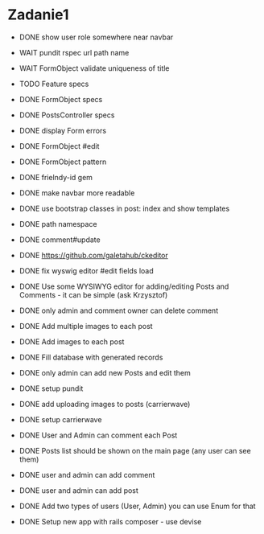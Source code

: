 # Zadanie1


* DONE show user role somewhere near navbar
* WAIT pundit rspec  url path name
* WAIT FormObject validate uniqueness of title

* TODO Feature specs
* DONE FormObject specs
* DONE PostsController specs
* DONE display Form errors
* DONE FormObject #edit
* DONE FormObject pattern

* DONE frielndy-id gem
* DONE make navbar more readable
* DONE use bootstrap classes in post: index and show templates
* DONE path namespace

* DONE comment#update
* DONE https://github.com/galetahub/ckeditor
* DONE fix wyswig editor #edit fields load
* DONE Use some WYSIWYG editor for adding/editing Posts and Comments - it can be simple (ask Krzysztof)
* DONE only admin and comment owner can delete comment
* DONE Add multiple images to each post
* DONE Add images to each post
* DONE Fill database with generated records
* DONE only admin can add new Posts and edit them
* DONE setup pundit
* DONE add uploading images to posts (carrierwave)
* DONE setup carrierwave
* DONE User and Admin can comment each Post
* DONE Posts list should be shown on the main page (any user can see them)
* DONE user and admin can add comment
* DONE user and admin can add post
* DONE Add two types of users (User, Admin) you can use Enum for that
* DONE Setup new app with rails composer - use devise
